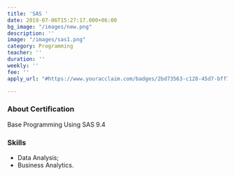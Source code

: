 ```yaml
---
title: 'SAS '
date: 2019-07-06T15:27:17.000+06:00
bg_image: "/images/new.png"
description: ''
image: "/images/sas1.png"
category: Programming
teacher: ''
duration: ''
weekly: ''
fee: ''
apply_url: "#https://www.youracclaim.com/badges/2bd73563-c128-45d7-bff7-5308ba4c8d24?source=linked_in_profile"

---
```

### About Certification

Base Programming Using SAS 9.4 </p>

### Skills

* Data Analysis;
* Business Analytics.